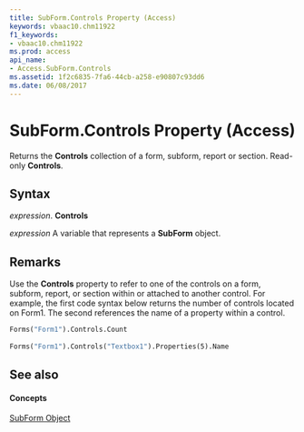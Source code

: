 ```yaml
---
title: SubForm.Controls Property (Access)
keywords: vbaac10.chm11922
f1_keywords:
- vbaac10.chm11922
ms.prod: access
api_name:
- Access.SubForm.Controls
ms.assetid: 1f2c6835-7fa6-44cb-a258-e90807c93dd6
ms.date: 06/08/2017
---
```



# SubForm.Controls Property (Access)

Returns the **Controls** collection of a form, subform, report or section. Read-only **Controls**.


## Syntax

 _expression_. **Controls**

 _expression_ A variable that represents a **SubForm** object.


## Remarks

Use the **Controls** property to refer to one of the controls on a form, subform, report, or section within or attached to another control. For example, the first code syntax below returns the number of controls located on Form1. The second references the name of a property within a control.


```vb
Forms("Form1").Controls.Count 
 
Forms("Form1").Controls("Textbox1").Properties(5).Name
```


## See also


#### Concepts


[SubForm Object](subform-object-access.md)

